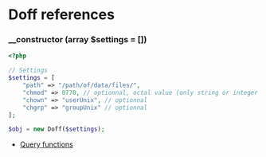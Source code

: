# Doff references

### __constructor (array $settings = [])
```php
<?php

// Settings
$settings = [
    "path" => "/path/of/data/files/",
    "chmod" => 0770, // optionnal, octal value (only string or integer type)
    "chown" => "userUnix", // optionnal
    "chgrp" => "groupUnix" // optionnal
];

$obj = new Doff($settings);
```

- [Query functions](https://github.com/SimonDevelop/doff/blob/master/docs/chapter01.md)
